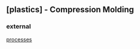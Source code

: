 ## [plastics] - Compression Molding




### external
[processes](https://mag.addmaker.tw/2021/03/23/7-plastic-production-process/#Thermoforming)
[](https://www.tingsheng.com.tw/product.html)